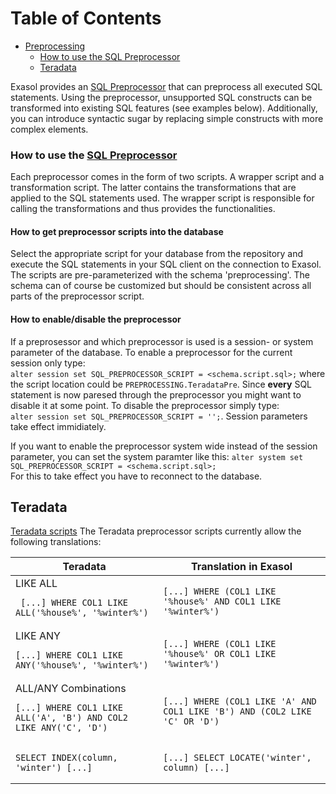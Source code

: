 # Table of Contents
- [Preprocessing](#preprocessing)
  * [How to use the SQL Preprocessor](#how-to-use-the-sql-preprocessor)
  * [Teradata](#teradata)

Exasol provides an [SQL Preprocessor](https://docs.exasol.com/database_concepts/sql_preprocessor.htm) that can preprocess all executed SQL statements. Using the preprocessor, unsupported SQL constructs can be transformed into existing SQL features (see examples below). Additionally, you can introduce syntactic sugar by replacing simple constructs with more complex elements.

### How to use the [SQL Preprocessor](https://docs.exasol.com/database_concepts/sql_preprocessor.htm)
Each preprocessor comes in the form of two scripts. A wrapper script and a transformation script. The latter contains the transformations that are applied to the SQL statements used. The wrapper script is responsible for calling the transformations and thus provides the functionalities.

#### How to get preprocessor scripts into the database
Select the appropriate script for your database from the repository and execute the SQL statements in your SQL client on the connection to Exasol. The scripts are pre-parameterized with the schema 'preprocessing'. The schema can of course be customized but should be consistent across all parts of the preprocessor script.

#### How to enable/disable the preprocessor
If a preprosessor and which preprocessor is used is a session- or system parameter of the database. To enable a preprocessor for the current session only type:<br>
`alter session set SQL_PREPROCESSOR_SCRIPT = <schema.script.sql>;` 
where the script location could be `PREPROCESSING.TeradataPre`. Since **every** SQL statement is now paresed through the preprocessor you might want to disable it at some point. To disable the preprocessor simply type:<br>
`alter session set SQL_PREPROCESSOR_SCRIPT = '';`. Session parameters take effect immidiately.

If you want to enable the preprocessor system wide instead of the session parameter, you can set the system paramter like this:
`alter system set SQL_PREPROCESSOR_SCRIPT = <schema.script.sql>;`
<br>For this to take effect you have to reconnect to the database.


## Teradata 
[Teradata scripts](teradata)
The Teradata preprocessor scripts currently allow the following translations:

| Teradata | Translation in Exasol |
|---|---|
|LIKE ALL<br><pre lang="sql">``` [...] WHERE COL1 LIKE ALL('%house%', '%winter%')```</pre> | <pre lang="sql">```[...] WHERE (COL1 LIKE '%house%' AND COL1 LIKE '%winter%')```</pre> |
| LIKE ANY<br><pre lang="sql">```[...] WHERE COL1 LIKE ANY('%house%', '%winter%')```</pre> | <pre lang="sql">```[...] WHERE (COL1 LIKE '%house%' OR COL1 LIKE '%winter%')```</pre> |
| ALL/ANY Combinations<br><pre lang="sql">```[...] WHERE COL1 LIKE ALL('A', 'B') AND COL2 LIKE ANY('C', 'D')```</pre> | <pre lang="sql">```[...] WHERE (COL1 LIKE 'A' AND COL1 LIKE 'B') AND (COL2 LIKE 'C' OR 'D')```</pre> |
|<pre lang="sql">```SELECT INDEX(column, 'winter') [...]```</pre> | <pre lang="sql">```[...] SELECT LOCATE('winter', column) [...]```</pre> |
